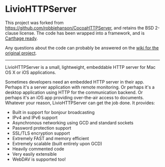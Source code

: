 # LivioHTTPServer

This project was forked from https://github.com/robbiehanson/CocoaHTTPServer, and retains the BSD 2-clause license. The code has been wrapped into a framework, and is [Carthage ready](https://github.com/Carthage/Carthage).

Any questions about the code can probably be answered on the [wiki for the original project](https://github.com/robbiehanson/CocoaHTTPServer/wiki).

----

LivioHTTPServer is a small, lightweight, embeddable HTTP server for Mac OS X or iOS applications.

Sometimes developers need an embedded HTTP server in their app. Perhaps it's a server application with remote monitoring. Or perhaps it's a desktop application using HTTP for the communication backend. Or perhaps it's an iOS app providing over-the-air access to documents. Whatever your reason, LivioHTTPServer can get the job done. It provides:

-   Built in support for bonjour broadcasting
-   IPv4 and IPv6 support
-   Asynchronous networking using GCD and standard sockets
-   Password protection support
-   SSL/TLS encryption support
-   Extremely FAST and memory efficient
-   Extremely scalable (built entirely upon GCD)
-   Heavily commented code
-   Very easily extensible
-   WebDAV is supported too!
